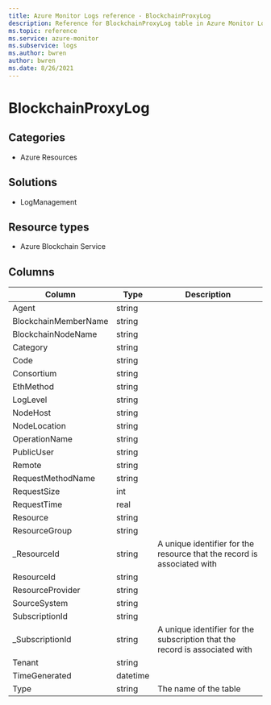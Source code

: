 ```yaml
---
title: Azure Monitor Logs reference - BlockchainProxyLog
description: Reference for BlockchainProxyLog table in Azure Monitor Logs.
ms.topic: reference
ms.service: azure-monitor
ms.subservice: logs
ms.author: bwren
author: bwren
ms.date: 8/26/2021
---
```


# BlockchainProxyLog

 

## Categories

- Azure Resources
## Solutions

- LogManagement
## Resource types

- Azure Blockchain Service




## Columns

|Column|Type|Description|
|---|---|---|
|Agent|string||
|BlockchainMemberName|string||
|BlockchainNodeName|string||
|Category|string||
|Code|string||
|Consortium|string||
|EthMethod|string||
|LogLevel|string||
|NodeHost|string||
|NodeLocation|string||
|OperationName|string||
|PublicUser|string||
|Remote|string||
|RequestMethodName|string||
|RequestSize|int||
|RequestTime|real||
|Resource|string||
|ResourceGroup|string||
|_ResourceId|string|A unique identifier for the resource that the record is associated with|
|ResourceId|string||
|ResourceProvider|string||
|SourceSystem|string||
|SubscriptionId|string||
|_SubscriptionId|string|A unique identifier for the subscription that the record is associated with|
|Tenant|string||
|TimeGenerated|datetime||
|Type|string|The name of the table|
